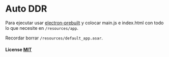 # Auto DDR

Para ejecutar usar [electron-prebuilt](https://github.com/electron/electron/releases)
y colocar main.js e index.html con todo lo que necesite en `/resources/app`.

Recordar borrar `/resources/default_app.asar`.

#### License [MIT](LICENSE.md)

